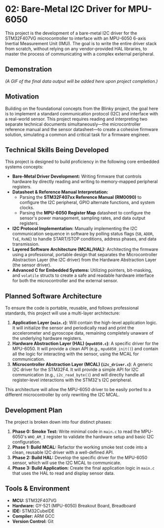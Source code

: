 # 02: Bare-Metal I2C Driver for MPU-6050

This project is the development of a bare-metal I2C driver for the STM32F407VG microcontroller to interface with an MPU-6050 6-axis Inertial Measurement Unit (IMU). The goal is to write the entire driver stack from scratch, without relying on any vendor-provided HAL libraries, to master the process of communicating with a complex external peripheral.

## Demonstration

*(A GIF of the final data output will be added here upon project completion.)*

## Motivation

Building on the foundational concepts from the Blinky project, the goal here is to implement a standard communication protocol (I2C) and interface with a real-world sensor. This project requires reading and interpreting two separate technical documents simultaneously—the microcontroller reference manual and the sensor datasheet—to create a cohesive firmware solution, simulating a common and critical task for a firmware engineer.

## Technical Skills Being Developed

This project is designed to build proficiency in the following core embedded systems concepts:

- **Bare-Metal Driver Development:** Writing firmware that controls hardware by directly reading and writing to memory-mapped peripheral registers.
- **Datasheet & Reference Manual Interpretation:**
  - Parsing the **STM32F407xx Reference Manual (RM0090)** to configure the I2C peripheral, GPIO alternate functions, and system clocks.
  - Parsing the **MPU-6050 Register Map** datasheet to configure the sensor's power management, sampling rates, and data output registers.
- **I2C Protocol Implementation:** Manually implementing the I2C communication sequence in software by polling status flags (`SB`, `ADDR`, `TxE`, `RxNE`) to handle START/STOP conditions, address phases, and data transmission.
- **Layered Software Architecture (MCAL/HAL):** Architecting the firmware using a professional, portable design that separates the Microcontroller Abstraction Layer (the I2C driver) from the Hardware Abstraction Layer (the sensor driver).
- **Advanced C for Embedded Systems:** Utilizing pointers, bit-masking, and `volatile` structs to create a safe and readable hardware interface for both the microcontroller and the external sensor.

## Planned Software Architecture

To ensure the code is portable, reusable, and follows professional standards, this project will use a multi-layer architecture:

1.  **Application Layer (`main.c`)**: Will contain the high-level application logic. It will initialize the sensor and periodically read and print the accelerometer and gyroscope data, remaining completely unaware of the underlying hardware registers.
2.  **Hardware Abstraction Layer (HAL) (`mpu6050.c`)**: A specific driver for the MPU-6050. It will provide a clean API (e.g., `mpu6050_init()`) and contain all the logic for interacting with the sensor, using the MCAL for communication.
3.  **Microcontroller Abstraction Layer (MCAL) (`i2c_driver.c`)**: A generic I2C driver for the STM32F4. It will provide a simple API for I2C communication (e.g., `i2c_read_byte()`) and will directly handle all register-level interactions with the STM32's I2C peripheral.

This architecture will allow the MPU-6050 driver to be easily ported to a different microcontroller by only rewriting the I2C MCAL.

## Development Plan

The project is broken down into four distinct phases:

1.  **Phase 0: Smoke Test:** Write minimal code in `main.c` to read the MPU-6050's `WHO_AM_I` register to validate the hardware setup and basic I2C configuration.
2.  **Phase 1: Build MCAL:** Refactor the working smoke test code into a clean, reusable I2C driver with a well-defined API.
3.  **Phase 2: Build HAL:** Develop the specific driver for the MPU-6050 sensor, which will use the I2C MCAL to communicate.
4.  **Phase 3: Build Application:** Create the final application logic in `main.c` that uses the HAL to read and display sensor data.

## Tools & Environment

- **MCU:** STM32F407VG
- **Hardware:** GY-521 (MPU-6050) Breakout Board, Breadboard
- **IDE:** STM32CubeIDE
- **Compiler:** ARM GCC
- **Version Control:** Git
